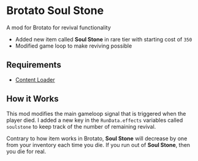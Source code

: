 # Brotato Soul Stone 

A mod for Brotato for revival functionality

- Added new item called **Soul Stone** in rare tier with starting cost of `350`
- Modified game loop to make reviving possible

## Requirements

- <a href=https://github.com/BrotatoMods/Brotato-ContentLoader#user-content-fnref-1-52e351b45b755f548e67252ac622acc0>Content Loader</a>

## How it Works
This mod modifies the main gameloop signal that is triggered when the player died. I added a new key in the `RunData.effects` variables called `soulstone` to keep track of the number of remaining revival.

Contrary to how item works in Brotato, **Soul Stone** will decrease by one from your inventory each time you die. If you run out of **Soul Stone**, then you die for real.
